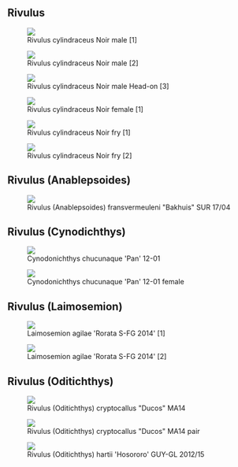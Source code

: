 ## Rivulus

<figure>
  <img src="https://thekillifish.net/index_ATTACHMENTS/DSC_0795_cylindraceus_LR.jpg" />
  <figcaption>Rivulus cylindraceus Noir male [1]</figcaption>
</figure>

<figure>
  <img src="https://thekillifish.net/index_ATTACHMENTS/20221204-DSC_8189-Enhanced-NR.jpg" />
  <figcaption>Rivulus cylindraceus Noir male [2] </figcaption>
</figure>

<figure>
  <img src="https://thekillifish.net/index_ATTACHMENTS/Riv_cylindraceus_headon.jpeg" />
  <figcaption>Rivulus cylindraceus Noir male Head-on [3] </figcaption>
</figure>

<figure>
  <img src="https://thekillifish.net/index_ATTACHMENTS/DSC_0876_cylindraceus_female_LR.jpg" />
  <figcaption>Rivulus cylindraceus Noir female [1]</figcaption>
</figure>

<figure>
  <img src="https://thekillifish.net/index_ATTACHMENTS/riv_cylindraceus_fry.jpeg" />
  <figcaption>Rivulus cylindraceus Noir fry [1]</figcaption>
</figure>

<figure>
  <img src="https://thekillifish.net/index_ATTACHMENTS/riv_cylindraceus_fry2.jpeg" />
  <figcaption>Rivulus cylindraceus Noir fry [2]</figcaption>
</figure>

## Rivulus (Anablepsoides)

<figure>
  <img src="https://thekillifish.net/index_ATTACHMENTS/DSC_0942_fransvermuelini_LR.jpg" />
  <figcaption>Rivulus (Anablepsoides) fransvermeuleni "Bakhuis" SUR 17/04</figcaption>
</figure>

## Rivulus (Cynodichthys)

<figure>
  <img src="https://thekillifish.net/index_ATTACHMENTS/20211008-chucanaque_Male_DSC_6229.jpg" />
  <figcaption>Cynodonichthys chucunaque 'Pan' 12-01</figcaption>
</figure>

<figure>
  <img src="https://thekillifish.net/index_ATTACHMENTS/20211008_chucanaque-DSC_6150.jpg" />
  <figcaption>Cynodonichthys chucunaque 'Pan' 12-01 female</figcaption>
</figure>

## Rivulus (Laimosemion)

<figure>
  <img src="https://thekillifish.net/index_ATTACHMENTS/20210302-DSC_5007-Laimosemion_agilae_Enhanced-NR.jpg" />
  <figcaption>Laimosemion agilae 'Rorata S-FG 2014' [1]</figcaption>
</figure>

<figure>
  <img src="https://thekillifish.net/index_ATTACHMENTS/20210302-Laimosemion_agilae_Rorata_DSC_4850-Enhanced-NR.jpg" />
  <figcaption>Laimosemion agilae 'Rorata S-FG 2014' [2]</figcaption>
</figure>

## Rivulus (Oditichthys)

<figure>
  <img src="https://thekillifish.net/index_ATTACHMENTS/20250119-cryptocallus_male_5131.jpg" />
  <figcaption>Rivulus (Oditichthys) cryptocallus "Ducos" MA14</figcaption>
</figure>

<figure>
  <img src="https://thekillifish.net/index_ATTACHMENTS/20250119-cryptocallus_pair_5134.jpg" />
  <figcaption>Rivulus (Oditichthys) cryptocallus "Ducos" MA14 pair</figcaption>
</figure>

<figure>
  <img src="https://thekillifish.net/index_ATTACHMENTS/20190605-hartii_male_DSC_1236-Enhanced-NR.jpg" />
  <figcaption>Rivulus (Oditichthys) hartii 'Hosororo' GUY-GL 2012/15</figcaption>
</figure>
